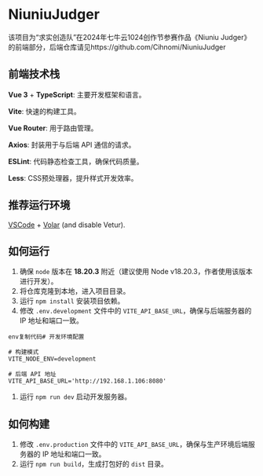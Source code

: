# NiuniuJudger

该项目为“求实创造队”在2024年七牛云1024创作节参赛作品《Niuniu Judger》的前端部分，后端仓库请见https://github.com/Cihnomi/NiuniuJudger

## 前端技术栈

**Vue 3** + **TypeScript**: 主要开发框架和语言。

**Vite**: 快速的构建工具。

**Vue Router**: 用于路由管理。

**Axios**: 封装用于与后端 API 通信的请求。

**ESLint**: 代码静态检查工具，确保代码质量。

**Less**: CSS预处理器，提升样式开发效率。

## 推荐运行环境

[VSCode](https://code.visualstudio.com/) + [Volar](https://marketplace.visualstudio.com/items?itemName=Vue.volar) (and disable Vetur).

## 如何运行

1. 确保 `node` 版本在 **18.20.3** 附近（建议使用 Node v18.20.3，作者使用该版本进行开发）。
2. 将仓库克隆到本地，进入项目目录。
3. 运行 `npm install` 安装项目依赖。
4. 修改 `.env.development` 文件中的 `VITE_API_BASE_URL`，确保与后端服务器的 IP 地址和端口一致。

```
env复制代码# 开发环境配置

# 构建模式
VITE_NODE_ENV=development

# 后端 API 地址
VITE_API_BASE_URL='http://192.168.1.106:8080'
```

1. 运行 `npm run dev` 启动开发服务器。

## 如何构建

1. 修改 `.env.production` 文件中的 `VITE_API_BASE_URL`，确保与生产环境后端服务器的 IP 地址和端口一致。
2. 运行 `npm run build`，生成打包好的 `dist` 目录。


